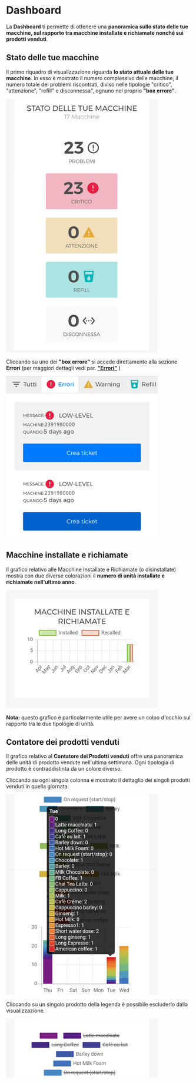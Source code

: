 # Dashboard

La **Dashboard** ti permette di ottenere una **panoramica sullo stato delle tue macchine, sul rapporto tra macchine installate e richiamate nonché sui prodotti venduti**.


## Stato delle tue macchine

Il primo riquadro di visualizzazione riguarda **lo stato attuale delle tue macchine**. In esso è mostrato il numero complessivo delle macchine, il numero totale dei problemi riscontrati, diviso nelle tipologie "critico", "attenzione", "refill" e disconnessa", ognuno nel proprio **"box errore"**.

<kbd>![Stato Macchine](_images/dashboard-stato-3.png)</kbd>

Cliccando su uno dei **"box errore"** si accede direttamente alla sezione **Errori** (per maggiori dettagli vedi par. [**"Errori"**](https://carimali.github.io/wiki/#/docs-it/errori) )

<kbd>![Sezione Errori](_images/dashboard-errori01.png)</kbd>

     
 ## Macchine installate e richiamate
 
 Il grafico relativo alle Macchine Installate e Richiamate (o disinstallate) mostra con due diverse colorazioni il **numero di unità installate e richiamate nell'ultimo anno**.
 
 <kbd>![Macchine Installate Richiamate](_images/dashboard-macchine-installate-e-richiamate.png)</kbd>
 
 **Nota:** questo grafico è particolarmente utile per avere un colpo d'occhio sul rapporto tra le due tipologie di unità.
 
 

 
 ## Contatore dei prodotti venduti
 
 Il grafico relativo al **Contatore dei Prodotti venduti** offre una panoramica delle unità di prodotto vendute nell'ultima settimana. Ogni tipologia di prodotto è contraddistinta da un colore diverso. 
 
 
 Cliccando su ogni singola colonna è mostrato il dettaglio dei singoli prodotti venduti in quella giornata.
 
 <kbd>![Dettaglio Prodotti venduti](_images/dashboard-prodotti-venduti01.png)</kbd>
 
Cliccando su un singolo prodotto della legenda è possibile escluderlo dalla visualizzazione.

 <kbd>![Escludi Prodotti venduti](_images/dashboard-escludi.png)</kbd> 
